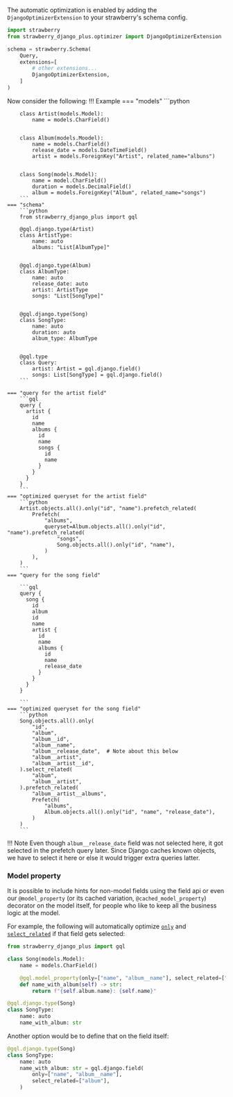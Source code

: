 
The automatic optimization is enabled by adding the `DjangoOptimizerExtension` to your
strawberry's schema config.


```python
import strawberry
from strawberry_django_plus.optimizer import DjangoOptimizerExtension

schema = strawberry.Schema(
    Query,
    extensions=[
        # other extensions...
        DjangoOptimizerExtension,
    ]
)
```

Now consider the following:
!!! Example
    === "models"
        ```python

        class Artist(models.Model):
            name = models.CharField()


        class Album(models.Moodel):
            name = models.CharField()
            release_date = models.DateTimeField()
            artist = models.ForeignKey("Artist", related_name="albuns")


        class Song(models.Model):
            name = model.CharField()
            duration = models.DecimalField()
            album = models.ForeignKey("Album", related_name="songs")
        ```
    === "schema"
        ```python
        from strawberry_django_plus import gql

        @gql.django.type(Artist)
        class ArtistType:
            name: auto
            albums: "List[AlbumType]"


        @gql.django.type(Album)
        class AlbumType:
            name: auto
            release_date: auto
            artist: ArtistType
            songs: "List[SongType]"


        @gql.django.type(Song)
        class SongType:
            name: auto
            duration: auto
            album_type: AlbumType


        @gql.type
        class Query:
            artist: Artist = gql.django.field()
            songs: List[SongType] = gql.django.field()
        ```

    === "query for the artist field"
        ```gql
        query {
          artist {
            id
            name
            albums {
              id
              name
              songs {
                id
                name
              }
            }
          }
        }
        ```
    === "optimized queryset for the artist field"
        ```python
        Artist.objects.all().only("id", "name").prefetch_related(
            Prefetch(
                "albums",
                queryset=Album.objects.all().only("id", "name").prefetch_related(
                    "songs",
                    Song.objects.all().only("id", "name"),
                )
            ),
        )
        ```
    === "query for the song field"

        ```gql
        query {
          song {
            id
            album
            id
            name
            artist {
              id
              name
              albums {
                id
                name
                release_date
              }
            }
          }
        }

        ```
    === "optimized queryset for the song field"
        ```python
        Song.objects.all().only(
            "id",
            "album",
            "album__id",
            "album__name",
            "album__release_date",  # Note about this below
            "album__artist",
            "album__artist__id",
        ).select_related(
            "album",
            "album__artist",
        ).prefetch_related(
            "album__artist__albums",
            Prefetch(
                "albums",
                Album.objects.all().only("id", "name", "release_date"),
            )
        )
        ```

!!! Note
    Even though `album__release_date` field was not selected here, it got selected
    in the prefetch query later. Since Django caches known objects, we have to select it here or
    else it would trigger extra queries latter.

### Model property

It is possible to include hints for non-model fields using the field api or even our
`@model_property` (or its cached variation, `@cached_model_property`) decorator on the model
itself, for people who like to keep all the business logic at the model.

For example, the following will automatically optimize [`only`](https://docs.djangoproject.com/en/4.0/ref/models/querysets/#only) and [`select_related`](https://docs.djangoproject.com/en/4.0/ref/models/querysets/#django.db.models.query.QuerySet.select_related) if that
field gets selected:

```python
from strawberry_django_plus import gql

class Song(models.Model):
    name = models.CharField()

    @gql.model_property(only=["name", "album__name"], select_related=["album"])
    def name_with_album(self) -> str:
        return f"{self.album.name}: {self.name}"

@gql.django.type(Song)
class SongType:
    name: auto
    name_with_album: str
```

Another option would be to define that on the field itself:

```python
@gql.django.type(Song)
class SongType:
    name: auto
    name_with_album: str = gql.django.field(
        only=["name", "album__name"],
        select_related=["album"],
    )
```
